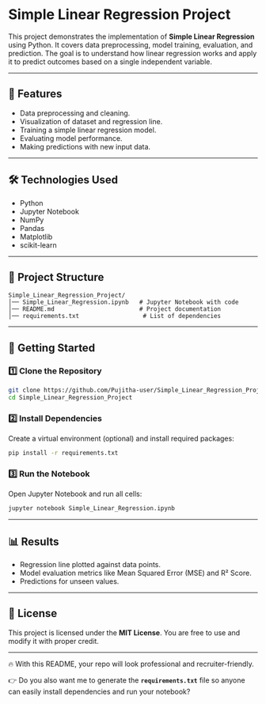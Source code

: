 # Simple Linear Regression Project

This project demonstrates the implementation of **Simple Linear Regression** using Python. It covers data preprocessing, model training, evaluation, and prediction. The goal is to understand how linear regression works and apply it to predict outcomes based on a single independent variable.

---

## 📌 Features

* Data preprocessing and cleaning.
* Visualization of dataset and regression line.
* Training a simple linear regression model.
* Evaluating model performance.
* Making predictions with new input data.

---

## 🛠️ Technologies Used

* Python
* Jupyter Notebook
* NumPy
* Pandas
* Matplotlib
* scikit-learn

---

## 📂 Project Structure

```
Simple_Linear_Regression_Project/
│── Simple_Linear_Regression.ipynb   # Jupyter Notebook with code
│── README.md                        # Project documentation
│── requirements.txt                  # List of dependencies
```

---

## 🚀 Getting Started

### 1️⃣ Clone the Repository

```bash
git clone https://github.com/Pujitha-user/Simple_Linear_Regression_Project.git
cd Simple_Linear_Regression_Project
```

### 2️⃣ Install Dependencies

Create a virtual environment (optional) and install required packages:

```bash
pip install -r requirements.txt
```

### 3️⃣ Run the Notebook

Open Jupyter Notebook and run all cells:

```bash
jupyter notebook Simple_Linear_Regression.ipynb
```

---

## 📊 Results

* Regression line plotted against data points.
* Model evaluation metrics like Mean Squared Error (MSE) and R² Score.
* Predictions for unseen values.

---

## 📜 License

This project is licensed under the **MIT License**. You are free to use and modify it with proper credit.

---

🔥 With this README, your repo will look professional and recruiter-friendly.

👉 Do you also want me to generate the **`requirements.txt`** file so anyone can easily install dependencies and run your notebook?
